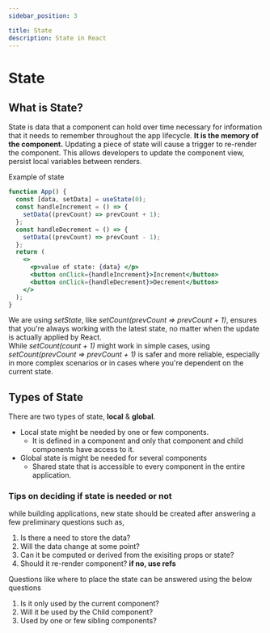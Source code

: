 ```yaml
---
sidebar_position: 3

title: State
description: State in React
---
```


# State

## What is State?

State is data that a component can hold over time necessary for information that it needs to remember throughout the app lifecycle. **It is the memory of the component.**
Updating a piece of state will cause a trigger to re-render the component.
This allows developers to update the component view, persist local variables between renders.

Example of state

```jsx live
function App() {
  const [data, setData] = useState(0);
  const handleIncrement = () => {
    setData((prevCount) => prevCount + 1);
  };
  const handleDecrement = () => {
    setData((prevCount) => prevCount - 1);
  };
  return (
    <>
      <p>value of state: {data} </p>
      <button onClick={handleIncrement}>Increment</button>
      <button onClick={handleDecrement}>Decrement</button>
    </>
  );
}
```

We are using _setState_, like _setCount(prevCount => prevCount + 1)_, ensures that you're always working with the latest state, no matter when the update is actually applied by React.  
While _setCount(count + 1)_ might work in simple cases, using _setCount(prevCount => prevCount + 1)_ is safer and more reliable, especially in more complex scenarios or in cases where you're dependent on the current state.

## Types of State

There are two types of state, **local** & **global**.

- Local state might be needed by one or few components.
  - It is defined in a component and only that component and child components have access to it.
- Global state is might be needed for several components
  - Shared state that is accessible to every component in the entire application.

### Tips on deciding if state is needed or not

while building applications, new state should be created after answering a few preliminary questions such as,

1. Is there a need to store the data?
2. Will the data change at some point?
3. Can it be computed or derived from the exisiting props or state?
4. Should it re-render component? **if no, use refs**

Questions like where to place the state can be answered using the below questions
1. Is it only used by the current component?
2. Will it be used by the Child component?
3. Used by one or few sibling components?